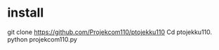 # install
git clone https://github.com/Projekcom110/ptojekku110
Cd ptojekku110.
python projekcom110.py
